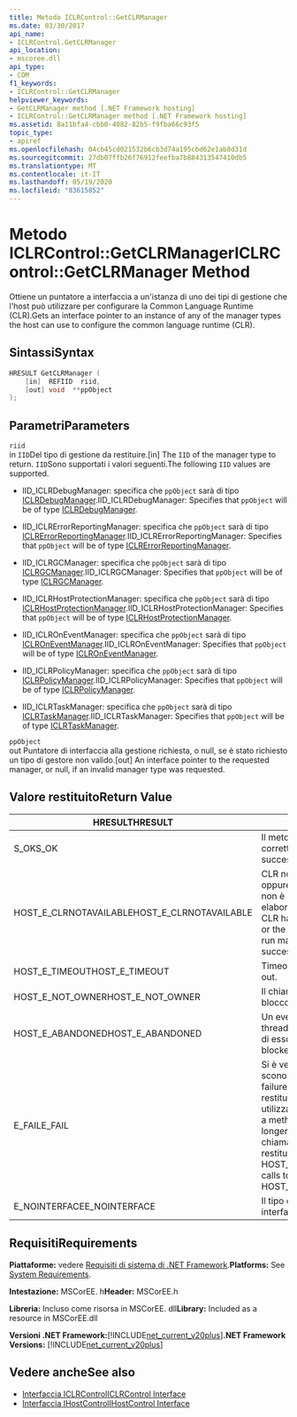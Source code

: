 ```yaml
---
title: Metodo ICLRControl::GetCLRManager
ms.date: 03/30/2017
api_name:
- ICLRControl.GetCLRManager
api_location:
- mscoree.dll
api_type:
- COM
f1_keywords:
- ICLRControl::GetCLRManager
helpviewer_keywords:
- GetCLRManager method [.NET Framework hosting]
- ICLRControl::GetCLRManager method [.NET Framework hosting]
ms.assetid: 8a11bfa4-cbb0-4082-82b5-f9fba66c93f5
topic_type:
- apiref
ms.openlocfilehash: 04cb45cd021532b6cb3d74a195cbd62e1ab8d31d
ms.sourcegitcommit: 27db07ffb26f76912feefba7b884313547410db5
ms.translationtype: MT
ms.contentlocale: it-IT
ms.lasthandoff: 05/19/2020
ms.locfileid: "83615852"
---
```

# <a name="iclrcontrolgetclrmanager-method"></a><span data-ttu-id="3ad61-102">Metodo ICLRControl::GetCLRManager</span><span class="sxs-lookup"><span data-stu-id="3ad61-102">ICLRControl::GetCLRManager Method</span></span>
<span data-ttu-id="3ad61-103">Ottiene un puntatore a interfaccia a un'istanza di uno dei tipi di gestione che l'host può utilizzare per configurare la Common Language Runtime (CLR).</span><span class="sxs-lookup"><span data-stu-id="3ad61-103">Gets an interface pointer to an instance of any of the manager types the host can use to configure the common language runtime (CLR).</span></span>  
  
## <a name="syntax"></a><span data-ttu-id="3ad61-104">Sintassi</span><span class="sxs-lookup"><span data-stu-id="3ad61-104">Syntax</span></span>  
  
```cpp  
HRESULT GetCLRManager (  
    [in]  REFIID  riid,  
    [out] void  **ppObject  
);  
```  
  
## <a name="parameters"></a><span data-ttu-id="3ad61-105">Parametri</span><span class="sxs-lookup"><span data-stu-id="3ad61-105">Parameters</span></span>  
 `riid`  
 <span data-ttu-id="3ad61-106">in `IID`Del tipo di gestione da restituire.</span><span class="sxs-lookup"><span data-stu-id="3ad61-106">[in] The `IID` of the manager type to return.</span></span> <span data-ttu-id="3ad61-107">`IID`Sono supportati i valori seguenti.</span><span class="sxs-lookup"><span data-stu-id="3ad61-107">The following `IID` values are supported.</span></span>  
  
- <span data-ttu-id="3ad61-108">IID_ICLRDebugManager: specifica che `ppObject` sarà di tipo [ICLRDebugManager](iclrdebugmanager-interface.md).</span><span class="sxs-lookup"><span data-stu-id="3ad61-108">IID_ICLRDebugManager: Specifies that `ppObject` will be of type [ICLRDebugManager](iclrdebugmanager-interface.md).</span></span>  
  
- <span data-ttu-id="3ad61-109">IID_ICLRErrorReportingManager: specifica che `ppObject` sarà di tipo [ICLRErrorReportingManager](iclrerrorreportingmanager-interface.md).</span><span class="sxs-lookup"><span data-stu-id="3ad61-109">IID_ICLRErrorReportingManager: Specifies that `ppObject` will be of type [ICLRErrorReportingManager](iclrerrorreportingmanager-interface.md).</span></span>  
  
- <span data-ttu-id="3ad61-110">IID_ICLRGCManager: specifica che `ppObject` sarà di tipo [ICLRGCManager](iclrgcmanager-interface.md).</span><span class="sxs-lookup"><span data-stu-id="3ad61-110">IID_ICLRGCManager: Specifies that `ppObject` will be of type [ICLRGCManager](iclrgcmanager-interface.md).</span></span>  
  
- <span data-ttu-id="3ad61-111">IID_ICLRHostProtectionManager: specifica che `ppObject` sarà di tipo [ICLRHostProtectionManager](iclrhostprotectionmanager-interface.md).</span><span class="sxs-lookup"><span data-stu-id="3ad61-111">IID_ICLRHostProtectionManager: Specifies that `ppObject` will be of type [ICLRHostProtectionManager](iclrhostprotectionmanager-interface.md).</span></span>  
  
- <span data-ttu-id="3ad61-112">IID_ICLROnEventManager: specifica che `ppObject` sarà di tipo [ICLROnEventManager](iclroneventmanager-interface.md).</span><span class="sxs-lookup"><span data-stu-id="3ad61-112">IID_ICLROnEventManager: Specifies that `ppObject` will be of type [ICLROnEventManager](iclroneventmanager-interface.md).</span></span>  
  
- <span data-ttu-id="3ad61-113">IID_ICLRPolicyManager: specifica che `ppObject` sarà di tipo [ICLRPolicyManager](iclrpolicymanager-interface.md).</span><span class="sxs-lookup"><span data-stu-id="3ad61-113">IID_ICLRPolicyManager: Specifies that `ppObject` will be of type [ICLRPolicyManager](iclrpolicymanager-interface.md).</span></span>  
  
- <span data-ttu-id="3ad61-114">IID_ICLRTaskManager: specifica che `ppObject` sarà di tipo [ICLRTaskManager](iclrtaskmanager-interface.md).</span><span class="sxs-lookup"><span data-stu-id="3ad61-114">IID_ICLRTaskManager: Specifies that `ppObject` will be of type [ICLRTaskManager](iclrtaskmanager-interface.md).</span></span>  
  
 `ppObject`  
 <span data-ttu-id="3ad61-115">out Puntatore di interfaccia alla gestione richiesta, o null, se è stato richiesto un tipo di gestore non valido.</span><span class="sxs-lookup"><span data-stu-id="3ad61-115">[out] An interface pointer to the requested manager, or null, if an invalid manager type was requested.</span></span>  
  
## <a name="return-value"></a><span data-ttu-id="3ad61-116">Valore restituito</span><span class="sxs-lookup"><span data-stu-id="3ad61-116">Return Value</span></span>  
  
|<span data-ttu-id="3ad61-117">HRESULT</span><span class="sxs-lookup"><span data-stu-id="3ad61-117">HRESULT</span></span>|<span data-ttu-id="3ad61-118">Description</span><span class="sxs-lookup"><span data-stu-id="3ad61-118">Description</span></span>|  
|-------------|-----------------|  
|<span data-ttu-id="3ad61-119">S_OK</span><span class="sxs-lookup"><span data-stu-id="3ad61-119">S_OK</span></span>|<span data-ttu-id="3ad61-120">Il metodo è stato restituito correttamente.</span><span class="sxs-lookup"><span data-stu-id="3ad61-120">The method returned successfully.</span></span>|  
|<span data-ttu-id="3ad61-121">HOST_E_CLRNOTAVAILABLE</span><span class="sxs-lookup"><span data-stu-id="3ad61-121">HOST_E_CLRNOTAVAILABLE</span></span>|<span data-ttu-id="3ad61-122">CLR non è stato caricato in un processo oppure CLR si trova in uno stato in cui non è possibile eseguire codice gestito o elaborare la chiamata correttamente.</span><span class="sxs-lookup"><span data-stu-id="3ad61-122">The CLR has not been loaded into a process, or the CLR is in a state in which it cannot run managed code or process the call successfully.</span></span>|  
|<span data-ttu-id="3ad61-123">HOST_E_TIMEOUT</span><span class="sxs-lookup"><span data-stu-id="3ad61-123">HOST_E_TIMEOUT</span></span>|<span data-ttu-id="3ad61-124">Timeout della chiamata.</span><span class="sxs-lookup"><span data-stu-id="3ad61-124">The call timed out.</span></span>|  
|<span data-ttu-id="3ad61-125">HOST_E_NOT_OWNER</span><span class="sxs-lookup"><span data-stu-id="3ad61-125">HOST_E_NOT_OWNER</span></span>|<span data-ttu-id="3ad61-126">Il chiamante non è il proprietario del blocco.</span><span class="sxs-lookup"><span data-stu-id="3ad61-126">The caller does not own the lock.</span></span>|  
|<span data-ttu-id="3ad61-127">HOST_E_ABANDONED</span><span class="sxs-lookup"><span data-stu-id="3ad61-127">HOST_E_ABANDONED</span></span>|<span data-ttu-id="3ad61-128">Un evento è stato annullato mentre un thread bloccato o Fiber era in attesa su di esso.</span><span class="sxs-lookup"><span data-stu-id="3ad61-128">An event was canceled while a blocked thread or fiber was waiting on it.</span></span>|  
|<span data-ttu-id="3ad61-129">E_FAIL</span><span class="sxs-lookup"><span data-stu-id="3ad61-129">E_FAIL</span></span>|<span data-ttu-id="3ad61-130">Si è verificato un errore irreversibile sconosciuto.</span><span class="sxs-lookup"><span data-stu-id="3ad61-130">An unknown catastrophic failure occurred.</span></span> <span data-ttu-id="3ad61-131">Dopo che un metodo restituisce E_FAIL, CLR non è più utilizzabile all'interno del processo.</span><span class="sxs-lookup"><span data-stu-id="3ad61-131">After a method returns E_FAIL, the CLR is no longer usable within the process.</span></span> <span data-ttu-id="3ad61-132">Le chiamate successive ai metodi di hosting restituiscono HOST_E_CLRNOTAVAILABLE.</span><span class="sxs-lookup"><span data-stu-id="3ad61-132">Subsequent calls to hosting methods return HOST_E_CLRNOTAVAILABLE.</span></span>|  
|<span data-ttu-id="3ad61-133">E_NOINTERFACE</span><span class="sxs-lookup"><span data-stu-id="3ad61-133">E_NOINTERFACE</span></span>|<span data-ttu-id="3ad61-134">Il tipo di interfaccia non è supportato.</span><span class="sxs-lookup"><span data-stu-id="3ad61-134">The interface type is not supported.</span></span>|  
  
## <a name="requirements"></a><span data-ttu-id="3ad61-135">Requisiti</span><span class="sxs-lookup"><span data-stu-id="3ad61-135">Requirements</span></span>  
 <span data-ttu-id="3ad61-136">**Piattaforme:** vedere [Requisiti di sistema di .NET Framework](../../get-started/system-requirements.md).</span><span class="sxs-lookup"><span data-stu-id="3ad61-136">**Platforms:** See [System Requirements](../../get-started/system-requirements.md).</span></span>  
  
 <span data-ttu-id="3ad61-137">**Intestazione:** MSCorEE. h</span><span class="sxs-lookup"><span data-stu-id="3ad61-137">**Header:** MSCorEE.h</span></span>  
  
 <span data-ttu-id="3ad61-138">**Libreria:** Incluso come risorsa in MSCorEE. dll</span><span class="sxs-lookup"><span data-stu-id="3ad61-138">**Library:** Included as a resource in MSCorEE.dll</span></span>  
  
 <span data-ttu-id="3ad61-139">**Versioni .NET Framework:**[!INCLUDE[net_current_v20plus](../../../../includes/net-current-v20plus-md.md)]</span><span class="sxs-lookup"><span data-stu-id="3ad61-139">**.NET Framework Versions:** [!INCLUDE[net_current_v20plus](../../../../includes/net-current-v20plus-md.md)]</span></span>  
  
## <a name="see-also"></a><span data-ttu-id="3ad61-140">Vedere anche</span><span class="sxs-lookup"><span data-stu-id="3ad61-140">See also</span></span>

- [<span data-ttu-id="3ad61-141">Interfaccia ICLRControl</span><span class="sxs-lookup"><span data-stu-id="3ad61-141">ICLRControl Interface</span></span>](iclrcontrol-interface.md)
- [<span data-ttu-id="3ad61-142">Interfaccia IHostControl</span><span class="sxs-lookup"><span data-stu-id="3ad61-142">IHostControl Interface</span></span>](ihostcontrol-interface.md)
